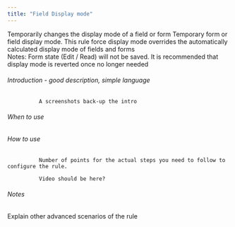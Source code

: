 ```yaml
---
title: "Field Display mode"
---
```


Temporarily changes the display mode of a field or form	Temporary form or field display mode. This rule force display mode overrides the automatically calculated display mode of fields and forms		
Notes: Form state (Edit / Read) will not be saved. It is recommended that display mode is reverted once no longer needed

###### Introduction - good description, simple language 
              A screenshots back-up the intro

###### When to use 


###### How to use
              Number of points for the actual steps you need to follow to configure the rule.
    
              Video should be here?   

###### Notes
Explain other advanced scenarios of the rule
